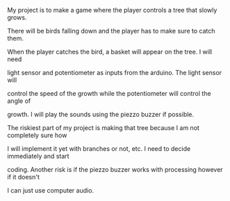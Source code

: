 My project is to make a game where the player controls a tree that slowly grows. 

There will be birds falling down and the player has to make sure to catch them.

When the player catches the bird, a basket will appear on the tree. I will need

light sensor and potentiometer as inputs from the arduino. The light sensor will

control the speed of the growth while the potentiometer will control the angle of

growth. I will play the sounds using the piezzo buzzer if possible.

The riskiest part of my project is making that tree because I am not completely sure how

I will implement it yet with branches or not, etc. I need to decide immediately and start

coding. Another risk is if the piezzo buzzer works with processing however if it doesn't 

I can just use computer audio.

